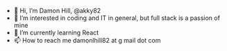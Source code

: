 - 👋 Hi, I’m Damon Hill, @akky82
- 👀 I’m interested in coding and IT in general, but full stack is a passion of mine
- 🌱 I’m currently learning React
- 📫 How to reach me damonlhill82 at g mail dot com

<!---
akky82/akky82 is a ✨ special ✨ repository because its `README.md` (this file) appears on your GitHub profile.
You can click the Preview link to take a look at your changes.
--->
